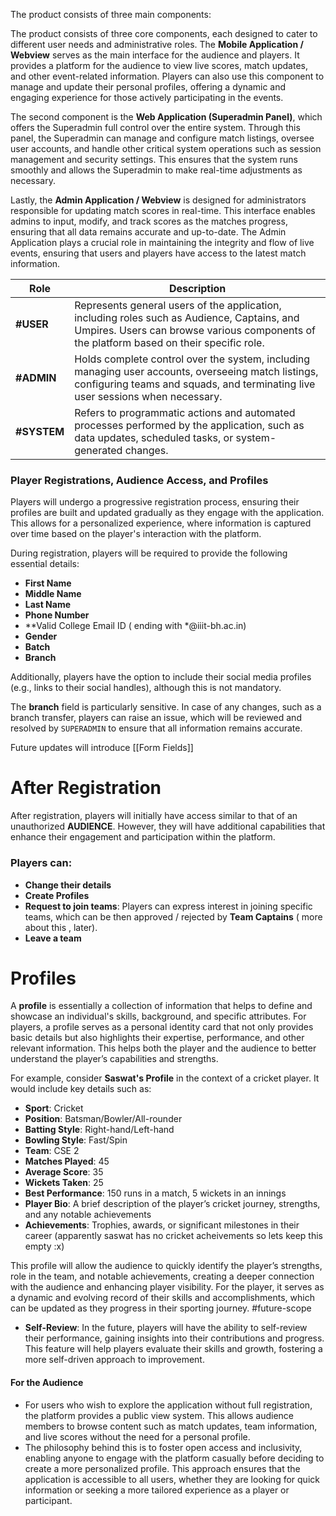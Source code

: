 The product consists of three main components:

The product consists of three core components, each designed to cater to different user needs and administrative roles. The **Mobile Application / Webview** serves as the main interface for the audience and players. It provides a platform for the audience to view live scores, match updates, and other event-related information. Players can also use this component to manage and update their personal profiles, offering a dynamic and engaging experience for those actively participating in the events.

The second component is the **Web Application (Superadmin Panel)**, which offers the Superadmin full control over the entire system. Through this panel, the Superadmin can manage and configure match listings, oversee user accounts, and handle other critical system operations such as session management and security settings. This ensures that the system runs smoothly and allows the Superadmin to make real-time adjustments as necessary.

Lastly, the **Admin Application / Webview** is designed for administrators responsible for updating match scores in real-time. This interface enables admins to input, modify, and track scores as the matches progress, ensuring that all data remains accurate and up-to-date. The Admin Application plays a crucial role in maintaining the integrity and flow of live events, ensuring that users and players have access to the latest match information.

| **Role**    | **Description**                                                                                                                                                                         |
| ----------- | --------------------------------------------------------------------------------------------------------------------------------------------------------------------------------------- |
| **#USER**   | Represents general users of the application, including roles such as Audience, Captains, and Umpires. Users can browse various components of the platform based on their specific role. |
| **#ADMIN**  | Holds complete control over the system, including managing user accounts, overseeing match listings, configuring teams and squads, and terminating live user sessions when necessary.   |
| **#SYSTEM** | Refers to programmatic actions and automated processes performed by the application, such as data updates, scheduled tasks, or system-generated changes.                                |
### **Player Registrations, Audience Access, and Profiles**

Players will undergo a progressive registration process, ensuring their profiles are built and updated gradually as they engage with the application. This allows for a personalized experience, where information is captured over time based on the player's interaction with the platform.

During registration, players will be required to provide the following essential details:

- **First Name**
- **Middle Name**
- **Last Name**
- **Phone Number**
- **Valid College Email ID ( ending with *@iiit-bh.ac.in)
- **Gender**
- **Batch**
- **Branch**

Additionally, players have the option to include their social media profiles (e.g., links to their social handles), although this is not mandatory.

The **branch** field is particularly sensitive. In case of any changes, such as a branch transfer, players can raise an issue, which will be reviewed and resolved by `SUPERADMIN` to ensure that all information remains accurate.

Future updates will introduce [[Form Fields]]
# After Registration

After registration, players will initially have access similar to that of an unauthorized **AUDIENCE**. However, they will have additional capabilities that enhance their engagement and participation within the platform.
### **Players can:**

- **Change their details**
- **Create Profiles**
- **Request to join teams**: Players can express interest in joining specific teams, which can be then approved / rejected by **Team Captains** ( more about this , later).
- **Leave a team**

# Profiles 
A **profile** is essentially a collection of information that helps to define and showcase an individual's skills, background, and specific attributes. For players, a profile serves as a personal identity card that not only provides basic details but also highlights their expertise, performance, and other relevant information. This helps both the player and the audience to better understand the player’s capabilities and strengths.

For example, consider **Saswat's Profile** in the context of a cricket player. It would include key details such as:

- **Sport**: Cricket
- **Position**: Batsman/Bowler/All-rounder
- **Batting Style**: Right-hand/Left-hand
- **Bowling Style**: Fast/Spin
- **Team**: CSE 2
- **Matches Played**: 45
- **Average Score**: 35
- **Wickets Taken**: 25
- **Best Performance**: 150 runs in a match, 5 wickets in an innings
- **Player Bio**: A brief description of the player’s cricket journey, strengths, and any notable achievements
- **Achievements**: Trophies, awards, or significant milestones in their career (apparently saswat has no cricket acheivements so lets keep this empty :x)

This profile will allow the audience to quickly identify the player’s strengths, role in the team, and notable achievements, creating a deeper connection with the audience and enhancing player visibility. For the player, it serves as a dynamic and evolving record of their skills and accomplishments, which can be updated as they progress in their sporting journey.
#future-scope
- **Self-Review**: In the future, players will have the ability to self-review their performance, gaining insights into their contributions and progress. This feature will help players evaluate their skills and growth, fostering a more self-driven approach to improvement.

#### **For the Audience**

- For users who wish to explore the application without full registration, the platform provides a public view system. This allows audience members to browse content such as match updates, team information, and live scores without the need for a personal profile.
- The philosophy behind this is to foster open access and inclusivity, enabling anyone to engage with the platform casually before deciding to create a more personalized profile. This approach ensures that the application is accessible to all users, whether they are looking for quick information or seeking a more tailored experience as a player or participant.